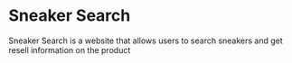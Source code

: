 # Sneaker Search

Sneaker Search is a website that allows users to search sneakers and get resell information on the product
